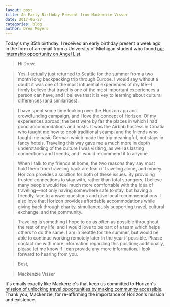 ```yaml
---
layout: post
title: An Early Birthday Present from Mackenzie Visser
date: 2017-06-27
categories: blog
author: Drew Meyers
---
```

Today's my 35th birthday. I received an early birthday present a week ago in the form of an email from a University of Michigan student who found [our internship opportunity on Angel List](https://angel.co/horizon-2/jobs/119322-growth-marketing-marketing-community-intern).

> Hi Drew,

> Yes, I actually just returned to Seattle for the summer from a two month long backpacking trip through Europe. I would say without a doubt it was one of the most influential experiences of my life--I firmly believe that travel is one of the most important experiences a person can have, and I believe that it is key to learning about cultural differences (and similarities).

> I have spent some time looking over the Horizon app and crowdfunding campaign, and I love the concept of Horizon. Of my experiences abroad, the best were by far the places in which I had good accommodations and hosts. It was the Airbnb hostess in Croatia who taught me how to cook traditional scampi and the friends who taught me basic German which made the trip meaningful, not stays in fancy hotels. Traveling this way gave me a much more in depth understanding of the culture I was visiting, as well as lasting connections and friends, and I would recommend it to anyone.

> When I talk to my friends at home, the two reasons they say most hold them from traveling back are fear of traveling alone, and money. Horizon provides a solution for both of these issues. By providing trusted connections to stay with, rather than total strangers, I believe many people would feel much more comfortable with the idea of traveling—not only having somewhere safe to stay, but having a friendly face to answer questions and give local recommendations. I also love that Horizon provides affordable accommodations while giving back through charity, simultaneously supporting travel, cultural exchange, and the community.

> Traveling is something I hope to do as often as possible throughout the rest of my life, and I would love to be part of a team which helps others to do the same. I am in Seattle for the summer, but would be able to continue working remotely later in the year if possible. Please contact me with more information regarding this position; additionally, please let me know if I can provide any more information. I look forward to hearing from you.

> Best,

> Mackenzie Visser

It's emails exactly like Mackenzie's that keep us committed to Horizon's [mission of unlocking travel opportunities by making community accessible](http://www.horizonapp.co/blog/dina-kaplan-community-accessible/). Thank you, Mackenzie, for re-affirming the importance of Horizon's mission and existence.